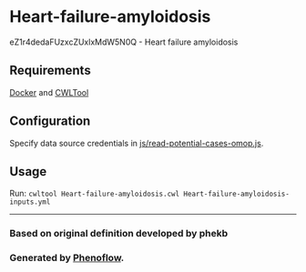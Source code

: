 # Heart-failure-amyloidosis

eZ1r4dedaFUzxcZUxlxMdW5N0Q - Heart failure amyloidosis

## Requirements

[Docker](https://docs.docker.com/install/) and [CWLTool](https://github.com/common-workflow-language/cwltool#install)

## Configuration

Specify data source credentials in [js/read-potential-cases-omop.js](js/read-potential-cases-omop.js).

## Usage

Run: `cwltool Heart-failure-amyloidosis.cwl Heart-failure-amyloidosis-inputs.yml`

***

### Based on original definition developed by phekb
### Generated by [Phenoflow](https://kclhi.org/phenoflow).

